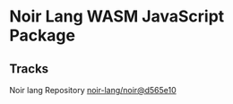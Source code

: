 # Noir Lang WASM JavaScript Package

## Tracks
Noir lang Repository [noir-lang/noir@d565e10](https://github.com/noir-lang/noir/tree/d565e10172a14094c17641fee8c9ed64d0d3a1e0)